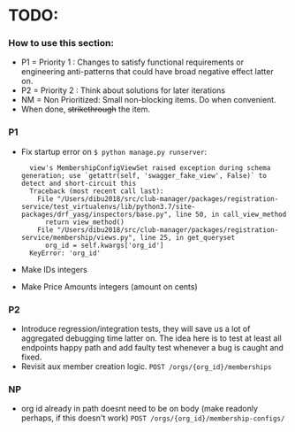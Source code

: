 

# TODO:
### How to use this section:
* P1 = Priority 1 : Changes to satisfy functional requirements or engineering anti-patterns that could have broad negative effect latter on.
* P2 = Priority 2 : Think about solutions for later iterations
* NM = Non Prioritized: Small non-blocking items. Do when convenient.
* When done, ~~strikethrough~~ the item.


### P1
- Fix startup error on `$ python manage.py runserver`:

        view's MembershipConfigViewSet raised exception during schema generation; use `getattr(self, 'swagger_fake_view', False)` to detect and short-circuit this
        Traceback (most recent call last):
          File "/Users/dibu2018/src/club-manager/packages/registration-service/test_virtualenvs/lib/python3.7/site-packages/drf_yasg/inspectors/base.py", line 50, in call_view_method
            return view_method()
          File "/Users/dibu2018/src/club-manager/packages/registration-service/membership/views.py", line 25, in get_queryset
            org_id = self.kwargs['org_id']
        KeyError: 'org_id'


- Make IDs integers
- Make Price Amounts integers (amount on cents)

### P2
- Introduce regression/integration tests, they will save us a lot of aggregated debugging time latter on. The idea here is to test at least all endpoints happy path and add faulty test whenever a bug is caught and fixed.
- Revisit aux member creation logic. `POST /orgs/{org_id}/memberships`

### NP
- org id already in path doesnt need to be on body (make readonly perhaps, if this doesn't work) `POST /orgs/{org_id}/membership-configs/` 
